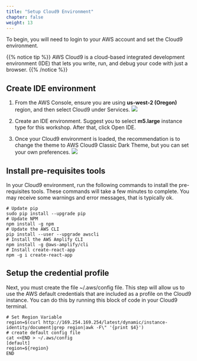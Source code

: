 ```yaml
---
title: "Setup Cloud9 Environment"
chapter: false
weight: 13
---
```


To begin, you will need to login to your AWS account and set the Cloud9 environment.

{{% notice tip %}}
AWS Cloud9 is a cloud-based integrated development environment (IDE) that lets you write, run, and debug your code with just a browser. 
{{% /notice  %}}

## Create IDE environment
1. From the AWS Console, ensure you are using  **us-west-2 (Oregon)** region, and then select Cloud9 under Services.
![](/image/select_cloud9.png)

2. Create an IDE environment. Suggest you to select **m5.large** instance type for this workshop. After that, click Open IDE.

3. Once your Cloud9 environment is loaded, the recommendation is to change the theme to AWS Cloud9 Classic Dark Theme, but you can set your own preferences.
![](/image/cloud9_theme.png)


## Install pre-requisites tools 

In your Cloud9 environment, run the following commands to install the pre-requisites tools.  These commands will take a few minutes to complete. You may receive some warnings and error messages, that is typically ok.
``` 
# Update pip
sudo pip install --upgrade pip
# Update NPM
npm install -g npm
# Update the AWS CLI
pip install --user --upgrade awscli
# Install the AWS Amplify CLI
npm install -g @aws-amplify/cli
# Install create-react-app
npm -g i create-react-app

```

## Setup the credential profile 

Next, you must create the file ~/.aws/config file. This step will allow us to use the AWS default credentials that are included as a profile on the Cloud9 instance. You can do this by running this block of code in your Cloud9 terminal.
```
# Set Region Variable
region=$(curl http://169.254.169.254/latest/dynamic/instance-identity/document|grep region|awk -F\" '{print $4}')
# create default config file
cat <<END > ~/.aws/config
[default]
region=${region}
END

```


